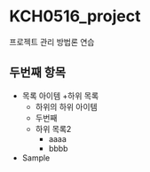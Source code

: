 # KCH0516_project
프로젝트 관리 방법론 연습

## 두번째 항목
* 목록 아이템
  +하위 목록
   - 하위의 하위 아이템
   - 두번째
  + 하위 목록2
    - aaaa
    - bbbb
* Sample
